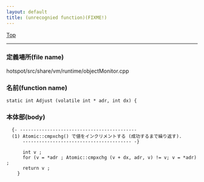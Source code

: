 ```yaml
---
layout: default
title: (unrecognied function)(FIXME!)
---
```

[Top](../index.html)

--- 
### 定義場所(file name)
hotspot/src/share/vm/runtime/objectMonitor.cpp

### 名前(function name)
```
static int Adjust (volatile int * adr, int dx) {
```

### 本体部(body)
```
  {- -------------------------------------------
  (1) Atomic::cmpxchg() で値をインクリメントする (成功するまで繰り返す).
      ---------------------------------------- -}

	  int v ;
	  for (v = *adr ; Atomic::cmpxchg (v + dx, adr, v) != v; v = *adr) ;
	  return v ;
	}
	
```


